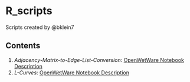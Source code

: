 # R_scripts

Scripts created by @bklein7

## Contents

  1. *Adjacency-Matrix-to-Edge-List-Conversion*: [OpenWetWare Notebook Description](http://openwetware.org/wiki/Converting_Adjacency_Matrices_to_Edge_Lists_in_R)
  2. *L-Curves*: [OpenWetWare Notebook Description](http://openwetware.org/wiki/Graphing_L-Curves_in_R)
